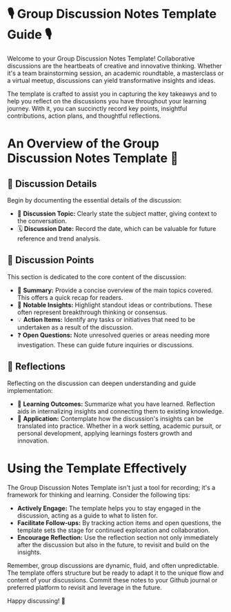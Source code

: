 # 🎙️ Group Discussion Notes Template Guide 🎙️

Welcome to your Group Discussion Notes Template! Collaborative discussions are the heartbeats of creative and innovative thinking. Whether it's a team brainstorming session, an academic roundtable, a masterclass or a virtual meetup, discussions can yield transformative insights and ideas.

The template is crafted to assist you in capturing the key takeawys and to help you reflect on the discussions you have throughout your learning journey. With it, you can succinctly record key points, insightful contributions, action plans, and thoughtful reflections.

# An Overview of the Group Discussion Notes Template 💬

## 📣 Discussion Details

Begin by documenting the essential details of the discussion:

- 📣 **Discussion Topic:** Clearly state the subject matter, giving context to the conversation.
- 🗓️ **Discussion Date:** Record the date, which can be valuable for future reference and trend analysis.

## 💬 Discussion Points

This section is dedicated to the core content of the discussion:

- 📝 **Summary:** Provide a concise overview of the main topics covered. This offers a quick recap for readers.
- 🌟 **Notable Insights:** Highlight standout ideas or contributions. These often represent breakthrough thinking or consensus.
- 💡 **Action Items:** Identify any tasks or initiatives that need to be undertaken as a result of the discussion.
- ❓ **Open Questions:** Note unresolved queries or areas needing more investigation. These can guide future inquiries or discussions.

## 🔄 Reflections

Reflecting on the discussion can deepen understanding and guide implementation:

- 🌱 **Learning Outcomes:** Summarize what you have learned. Reflection aids in internalizing insights and connecting them to existing knowledge.
- 🚀 **Application:** Contemplate how the discussion's insights can be translated into practice. Whether in a work setting, academic pursuit, or personal development, applying learnings fosters growth and innovation.

# Using the Template Effectively

The Group Discussion Notes Template isn't just a tool for recording; it's a framework for thinking and learning. Consider the following tips:

- **Actively Engage:** The template helps you to stay engaged in the discussion, acting as a guide to what to listen for.
- **Facilitate Follow-ups:** By tracking action items and open questions, the template sets the stage for continued exploration and collaboration.
- **Encourage Reflection:** Use the reflection section not only immediately after the discussion but also in the future, to revisit and build on the insights.

Remember, group discussions are dynamic, fluid, and often unpredictable. The template offers structure but be ready to adapt it to the unique flow and content of your discussions. Commit these notes to your Github journal or preferred platform to revisit and leverage in the future.

Happy discussing! 🚀